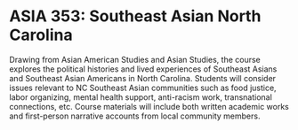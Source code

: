 # ASIA 353: Southeast Asian North Carolina

Drawing from Asian American Studies and Asian Studies, the course explores the political histories and lived experiences of Southeast Asians and Southeast Asian Americans in North Carolina. Students will consider issues relevant to NC Southeast Asian communities such as food justice, labor organizing, mental health support, anti-racism work, transnational connections, etc. Course materials will include both written academic works and first-person narrative accounts from local community members.